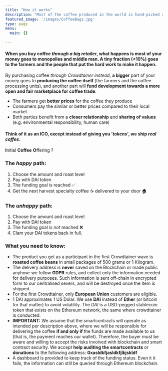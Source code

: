 ```yaml
---
title: "How it works"
description: "Most of the coffee produced in the world is hand-picked and cultivated by small farmers. Yet, its markets are moved by a few huge companies."
featured_image: '/images/CoffeeBags.jpg'
type: page
menu:
  main: {}

---
```


#### When you buy coffee *through a big retailer*, what happens is most of your money goes to monopolies and middle man. A tiny fraction (<10%) goes to the farmers and the people that put the hard work to make it happen.

By purchasing coffee *through Crowdtainer instead*, **a bigger** part of your money goes to **producing the coffee itself** (the farmers and the coffee processing units), and another part will **fund development towards a more open and fair marketplace for coffee trade**:

* The farmers get **better prices** for the coffee they produce
* Consumers pay the similar or better prices compared to their local market
* Both parties benefit from a **closer relationship** and **sharing of values** (e.g. environmental responsibility, human care)

#### Think of it as an ICO, except instead of giving you '*tokens*', we ship *real coffee*.
**I**nitial **Coffee** **O**ffering ?

### The *happy* path:

1. Choose the amount and roast level
2. Pay with DAI token 
3. The funding goal is reached ✅
4. Get the next harvest specialty coffee ☕️ delivered to your door 🏠

### The *unhappy* path:

1. Choose the amount and roast level
2. Pay with DAI token
3. The funding goal is *not* reached ❌
4. Clam your DAI tokens back in full.

### What you need to know:

* The product you get as a participant in the first Crowdtainer wave is **roasted coffee beans** in small packages of 500 grams or 1 Kilogram.
* The delivery address is **never** saved on the Blockchain or made public anyhow: we follow **GDPR** rules, and collect only the information needed for delivery purposes. Such information is sent off-chain in encrypted form to our centralised severs, and will be destroyed once the item is shipped. 
* For the first Crowdtainer, only **European Union** customers are eligible.
* 1 DAI approximates 1 US Dolar. We use **DAI** instead of **Ether** (or bitcoin for that matter) to avoid volatility. The *_DAI_* is a USD-pegged stablecoin token that exists on the Ethereum network, the same where crowdtainer is conducted.
* **IMPORTANT:** We assume that the smartcontracts will operate as intended per description above, where we will be responsible for delivering the coffee **if and only if** the funds are made available to us (that is, the payment reaches our wallet). Therefore, the buyer must be aware and willing to accept the risks involved with blockchain and smart contract security. We accept **help auditing the smartcontracts** or **donations** to the following address: **0xasldkfjasldkfjlkjskldf**
* A dashboard is provided to keep track of the funding status. Even it it fails, the information can still be queried through Ethereum blockchain.